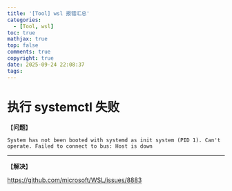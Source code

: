 ```yaml
---
title: '[Tool] wsl 报错汇总'
categories:
  - [Tool, wsl]
toc: true
mathjax: true
top: false
comments: true
copyright: true
date: 2025-09-24 22:08:37
tags:
---
```


# 执行 systemctl 失败

【**问题**】

```shell
System has not been booted with systemd as init system (PID 1). Can't operate. Failed to connect to bus: Host is down
```

***

【**解决**】

https://github.com/microsoft/WSL/issues/8883



